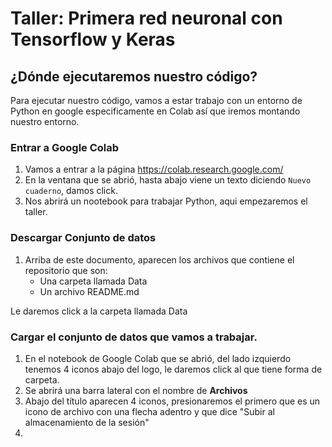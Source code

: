 # Taller: Primera red neuronal con Tensorflow y Keras

## ¿Dónde ejecutaremos nuestro código?

Para ejecutar nuestro código, vamos a estar trabajo con un entorno de Python en google especificamente en Colab así que iremos montando nuestro entorno.

### Entrar a Google Colab

1. Vamos a entrar a la página https://colab.research.google.com/
2. En la ventana que se abrió, hasta abajo viene un texto diciendo `Nuevo cuaderno`, damos click.
3. Nos abrirá un nootebook para trabajar Python, aqui empezaremos el taller.

### Descargar Conjunto de datos
1. Arriba de este documento, aparecen los archivos que contiene el repositorio que son:
    * Una carpeta llamada Data
    * Un archivo README.md

Le daremos click a la carpeta llamada Data


### Cargar el conjunto de datos que vamos a trabajar.

1. En el notebook de Google Colab que se abrió, del lado izquierdo tenemos 4 iconos abajo del logo, le daremos click al que tiene forma de carpeta.
2. Se abrirá una barra lateral con el nombre de **Archivos**
3. Abajo del título aparecen 4 iconos, presionaremos el primero que es un icono de archivo con una flecha adentro y que dice "Subir al almacenamiento de la sesión"
4.

